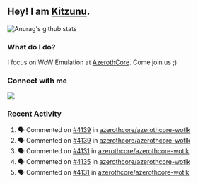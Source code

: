 ## Hey! I am [Kitzunu](https://Github.com/Kitzunu).

![Anurag's github stats](https://github-readme-stats.kitzunu.vercel.app/api?username=Kitzunu&show_icons=true)

### What do I do?

I focus on WoW Emulation at [AzerothCore](https://Github.com/AzerothCore). Come join us ;)

### Connect with me
[![](https://img.shields.io/badge/AzerothCore%20Discord-Connect%20with%20me!-green)](https://discord.com/invite/gkt4y2x)

### Recent Activity

<!--START_SECTION:activity-->
1. 🗣 Commented on [#4139](https://github.com/azerothcore/azerothcore-wotlk/issues/4139) in [azerothcore/azerothcore-wotlk](https://github.com/azerothcore/azerothcore-wotlk)
2. 🗣 Commented on [#4139](https://github.com/azerothcore/azerothcore-wotlk/issues/4139) in [azerothcore/azerothcore-wotlk](https://github.com/azerothcore/azerothcore-wotlk)
3. 🗣 Commented on [#4131](https://github.com/azerothcore/azerothcore-wotlk/issues/4131) in [azerothcore/azerothcore-wotlk](https://github.com/azerothcore/azerothcore-wotlk)
4. 🗣 Commented on [#4135](https://github.com/azerothcore/azerothcore-wotlk/issues/4135) in [azerothcore/azerothcore-wotlk](https://github.com/azerothcore/azerothcore-wotlk)
5. 🗣 Commented on [#4131](https://github.com/azerothcore/azerothcore-wotlk/issues/4131) in [azerothcore/azerothcore-wotlk](https://github.com/azerothcore/azerothcore-wotlk)
<!--END_SECTION:activity-->
